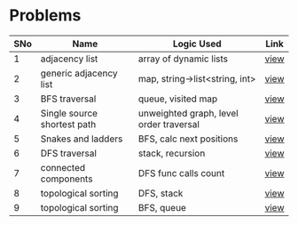 # Problems

SNo | Name | Logic Used | Link |
----|------|------------|------|
1 | adjacency list | array of dynamic lists | [view](adjacency_list.cpp)
2 | generic adjacency list | map, string->list<string, int> | [view](adjacency_list_generic.cpp)
3 | BFS traversal | queue, visited map | [view](BFS_traversal.cpp)   
4 | Single source shortest path | unweighted graph, level order traversal | [view](single_source_shortest_path.cpp)
5 | Snakes and ladders | BFS, calc next positions | [view](snakes_ladder.cpp)
6 | DFS traversal | stack, recursion | [view](DFS_traversal.cpp)
7 | connected components | DFS func calls count | [view](connected_components.cpp)
8 | topological sorting | DFS, stack | [view](topological_sort_dfs.cpp)
9 | topological sorting | BFS, queue | [view](topological_sort_bfs.cpp)